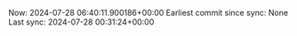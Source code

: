 Now: 2024-07-28 06:40:11.900186+00:00 Earliest commit since sync: None Last sync: 2024-07-28 00:31:24+00:00
